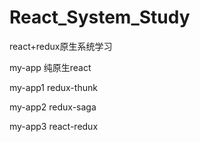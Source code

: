 # React_System_Study
react+redux原生系统学习

my-app   纯原生react

my-app1  redux-thunk

my-app2  redux-saga

my-app3  react-redux
